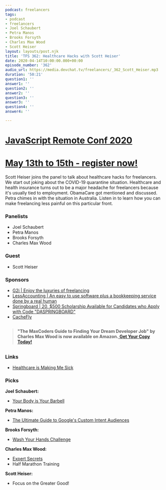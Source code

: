 ```yaml
---
podcast: freelancers
tags:
- podcast
- freelancers
- Joel Schaubert
- Petra Manos
- Brooks Forsyth
- Charles Max Wood
- Scott Heiser
layout: layouts/post.njk
title: 'TFS 362: Healthcare Hacks with Scott Heiser'
date: 2020-04-14T10:00:00.000+00:00
episode_number: '362'
audio_url: https://media.devchat.tv/freelancers/_362_Scott_Heiser.mp3
duration: '50:21'
question1: ''
answer1: ''
question2: ''
answer2: ''
question3: ''
answer3: ''
question4: ''
answer4: ''

---
```

# [JavaScript Remote Conf 2020](https://devchat.tv/conferences/javascript-remote-2020/ "JavaScript Remote Conf 2020")

# [May 13th to 15th - register now!](https://devchat.tv/conferences/javascript-remote-2020/ "JavaScript Remote Conf 2020")

Scott Heiser joins the panel to talk about healthcare hacks for freelancers. We start out joking about the COVID-19 quarantine situation. Healthcare and health insurance turns out to be a major headache for freelancers because it's usually tied to employment. ObamaCare got mentioned and discussed. Petra chimes in with the situation in Australia. Listen in to learn how you can make freelancing less painful on this particular front.

### **Panelists**

* Joel Schaubert
* Petra Manos
* Brooks Forsyth
* Charles Max Wood

### **Guest**

* Scott Heiser

### **Sponsors**

* [G2i | Enjoy the luxuries of freelancing](https://www.g2i.co/?utm_source=Freelancers_Show&utm_medium=Podcast&utm_campaign=DevChat)
* [LessAccounting | An easy to use software plus a bookkeeping service done by a real human](https://www.lessaccounting.com/bookkeeping/?source=thefreelancershow)
* [Springboard | 20, $500 Scholarship Available for Candidates who Apply with Code "DASPRINGBOARD"](http://go.thoughtleaders.io/1825120200415)
* [CacheFly](https://www.cachefly.com/)

## 

> **"The MaxCoders Guide to Finding Your Dream Developer Job" by Charles Max Wood is now available on Amazon.**[ **Get Your Copy Today!**](https://www.amazon.com/gp/product/B081MBL5C9/ref=as_li_ss_tl?ie=UTF8&linkCode=sl1&tag=devchattv-20&linkId=9d61363241636e2546ef46abba198746&language=en_US)

## 

### **Links**

* [Healthcare is Making Me Sick](https://www.amazon.com/Healthcare-Making-Me-Sick-Control-ebook/dp/B07SMB3GYQ/ref=as_li_ss_tl?dchild=1&keywords=healthcare+is+making+me+sick&qid=1584475846&sr=8-1&linkCode=sl1&tag=devchattv-20&linkId=2db7ef5949624d1707323dd3342cafbe&language=en_US)

### **Picks**

**Joel Schaubert:**

* [Your Body is Your Barbell](https://amzn.to/2IRb2of)

**Petra Manos:**

* [The Ultimate Guide to Google's Custom Intent Audiences](https://www.semrush.com/blog/ultimate-guide-to-googles-custom-intent-audiences/)

**Brooks Forsyth:**

* [Wash Your Hands Challenge](https://washyourhandschallenge.com/)

**Charles Max Wood:**

* [Expert Secrets](https://expertsecrets.com/freebook?cf_affiliate_id=513516&affiliate_id=513516&aff_sub=textad2&msclkid=e03912af967a16fc488a4c3b1da02119&utm_source=bing&utm_medium=cpc&utm_campaign=ESBook%20-%20SN%20-%20Brand%20KW%27s%20-%20US%20%26%20UK%20-%2002-08-19&utm_term=expert%20secrets&utm_content=Expert%20Secrets%20Brand%20Keywords)
* Half Marathon Training

**Scott Heiser:**

* Focus on the Greater Good!